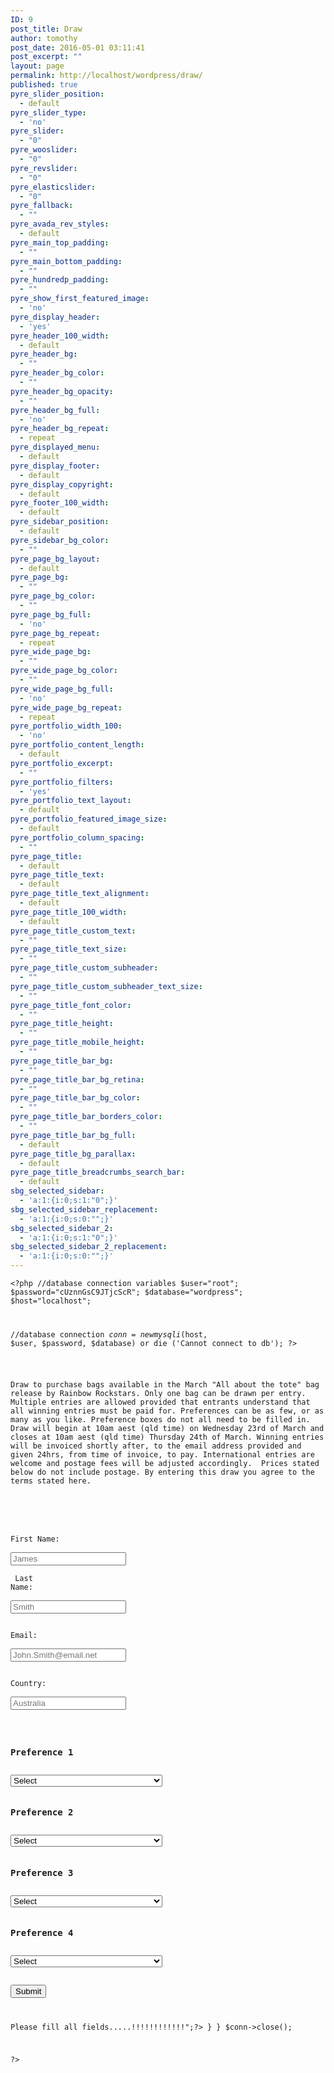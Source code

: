 ```yaml
---
ID: 9
post_title: Draw
author: tomothy
post_date: 2016-05-01 03:11:41
post_excerpt: ""
layout: page
permalink: http://localhost/wordpress/draw/
published: true
pyre_slider_position:
  - default
pyre_slider_type:
  - 'no'
pyre_slider:
  - "0"
pyre_wooslider:
  - "0"
pyre_revslider:
  - "0"
pyre_elasticslider:
  - "0"
pyre_fallback:
  - ""
pyre_avada_rev_styles:
  - default
pyre_main_top_padding:
  - ""
pyre_main_bottom_padding:
  - ""
pyre_hundredp_padding:
  - ""
pyre_show_first_featured_image:
  - 'no'
pyre_display_header:
  - 'yes'
pyre_header_100_width:
  - default
pyre_header_bg:
  - ""
pyre_header_bg_color:
  - ""
pyre_header_bg_opacity:
  - ""
pyre_header_bg_full:
  - 'no'
pyre_header_bg_repeat:
  - repeat
pyre_displayed_menu:
  - default
pyre_display_footer:
  - default
pyre_display_copyright:
  - default
pyre_footer_100_width:
  - default
pyre_sidebar_position:
  - default
pyre_sidebar_bg_color:
  - ""
pyre_page_bg_layout:
  - default
pyre_page_bg:
  - ""
pyre_page_bg_color:
  - ""
pyre_page_bg_full:
  - 'no'
pyre_page_bg_repeat:
  - repeat
pyre_wide_page_bg:
  - ""
pyre_wide_page_bg_color:
  - ""
pyre_wide_page_bg_full:
  - 'no'
pyre_wide_page_bg_repeat:
  - repeat
pyre_portfolio_width_100:
  - 'no'
pyre_portfolio_content_length:
  - default
pyre_portfolio_excerpt:
  - ""
pyre_portfolio_filters:
  - 'yes'
pyre_portfolio_text_layout:
  - default
pyre_portfolio_featured_image_size:
  - default
pyre_portfolio_column_spacing:
  - ""
pyre_page_title:
  - default
pyre_page_title_text:
  - default
pyre_page_title_text_alignment:
  - default
pyre_page_title_100_width:
  - default
pyre_page_title_custom_text:
  - ""
pyre_page_title_text_size:
  - ""
pyre_page_title_custom_subheader:
  - ""
pyre_page_title_custom_subheader_text_size:
  - ""
pyre_page_title_font_color:
  - ""
pyre_page_title_height:
  - ""
pyre_page_title_mobile_height:
  - ""
pyre_page_title_bar_bg:
  - ""
pyre_page_title_bar_bg_retina:
  - ""
pyre_page_title_bar_bg_color:
  - ""
pyre_page_title_bar_borders_color:
  - ""
pyre_page_title_bar_bg_full:
  - default
pyre_page_title_bg_parallax:
  - default
pyre_page_title_breadcrumbs_search_bar:
  - default
sbg_selected_sidebar:
  - 'a:1:{i:0;s:1:"0";}'
sbg_selected_sidebar_replacement:
  - 'a:1:{i:0;s:0:"";}'
sbg_selected_sidebar_2:
  - 'a:1:{i:0;s:1:"0";}'
sbg_selected_sidebar_2_replacement:
  - 'a:1:{i:0;s:0:"";}'
---
```

<code><?php
//database connection variables
$user="root";
$password="cUznnGsC9JTjcScR";
$database="wordpress";
$host="localhost";

//database connection
$conn = new mysqli($host, $user, $password, $database) 
or die ('Cannot connect to db');
?>

<p>
Draw to purchase bags available in the March "All about the tote" bag release by Rainbow Rockstars. Only one bag can be drawn per entry. Multiple entries are allowed provided that entrants understand that all winning entries must be paid for. Preferences can be as few, or as many as you like. Preference boxes do not all need to be filled in. Draw will begin at 10am aest (qld time) on Wednesday 23rd of March and closes at 10am aest (qld time) Thursday 24th of March. Winning entries will be invoiced shortly after, to the email address provided and given 24hrs, from time of invoice, to pay. International entries are welcome and postage fees will be adjusted accordingly.  Prices stated below do not include postage. By entering this draw you agree to the terms stated here.
</p>


<form action="" method="post">

  First Name:<br>
  <input type="text" name="firstname" placeholder="James"><br><br>
  Last Name:<br>
  <input type="text" name="lastname" placeholder="Smith"><br><br>
  Email:<br>
  <input type="email" name="email" placeholder="John.Smith@email.net"><br><br>
  Country:<br>
  <input type="text" name="country" placeholder="Australia"><br><br>


<h3>Preference 1</h3>  
<select name='Name'>
<option>Select</option>
<?php
$result = $conn->query("select * from draw");
    while ($row = $result->fetch_assoc()) {
                  unset($price, $name);
                  $name = $row['name'];
				  $price = $row['price'];
                  echo "<option> Product: ".$name." &nbsp;&nbsp;Price: $".$price."</option>";
} 
?> 
</select>

<h3>Preference 2</h3>  
<select name='Name'>
<option>Select</option>
<?php
    $result = $conn->query("select * from draw");
    while ($row = $result->fetch_assoc()) {
                  unset($price, $name);
                  $name = $row['name'];
				  $price = $row['price'];
                  echo "<option> Product: ".$name." &nbsp;&nbsp;Price: $".$price."</option>";
}   
?> 
</select>

<h3>Preference 3</h3>  
<select name='Name'>
<option>Select</option>
<?php
    $result = $conn->query("select * from draw");
    while ($row = $result->fetch_assoc()) {
                  unset($price, $name);
                  $name = $row['name'];
				  $price = $row['price'];
                  echo "<option> Product: ".$name." &nbsp;&nbsp;Price: $".$price."</option>";
}   
?> 
</select>

<h3>Preference 4</h3>  
<select name='Name'>
<option>Select</option>
<?php
    $result = $conn->query("select * from draw");
    while ($row = $result->fetch_assoc()) {
                  unset($price, $name);
                  $name = $row['name'];
				  $price = $row['price'];
                  echo "<option> Product: ".$name." &nbsp;&nbsp;Price: $".$price."</option>";
}   

?> 
</select>
<br>
<br>
<input type="submit" name="submit" id="submit" class="button" value="Submit"/>
<?php
if(isset($_POST['submit'])){
// Fetching variables of the form which travels in URL
$fname = $_POST['firstname'];
$lname = $_POST['lastname'];
$email = $_POST['email'];
$country = $_POST['country'];
if($fname !=''&& $lname !=''&& $email !=''&& $country !='')
{
//  To redirect form on a particular page
header("Location:https://www.google.com");
}
else{
?><span><?php echo "<br><br>Please fill all fields.....!!!!!!!!!!!!";?></span> <?php
}
}
$conn->close();

?>
</form>


</code>